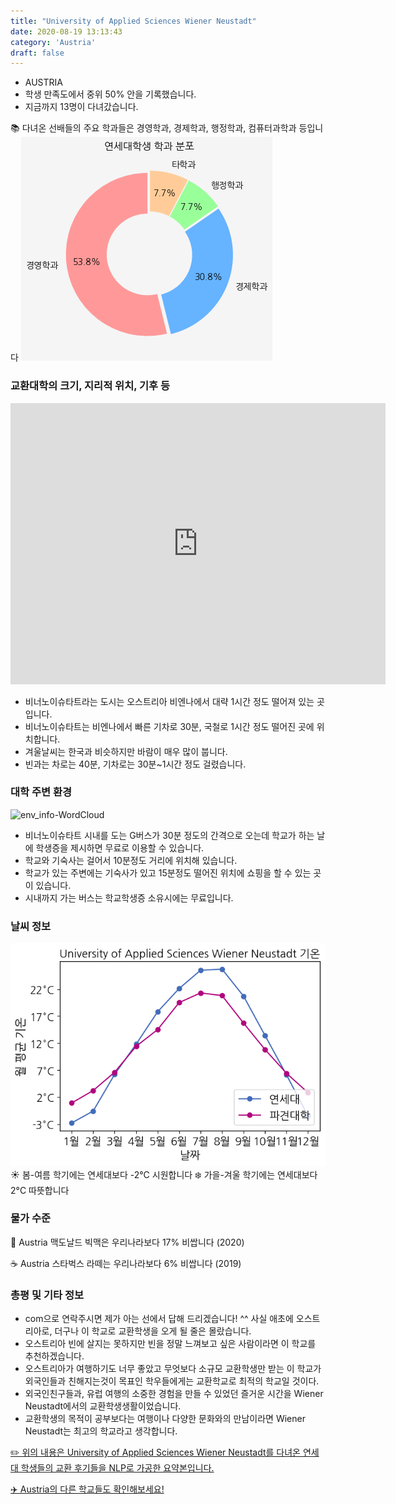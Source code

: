 ```yaml
---
title: "University of Applied Sciences Wiener Neustadt"
date: 2020-08-19 13:13:43
category: 'Austria'
draft: false
---
```



* AUSTRIA
* 학생 만족도에서 중위 50% 안을 기록했습니다.
* 지금까지 13명이 다녀갔습니다. 

📚 다녀온 선배들의 주요 학과들은 경영학과, 경제학과, 행정학과, 컴퓨터과학과 등입니다
![department-info](../plots/AT000007.png)
### 교환대학의 크기, 지리적 위치, 기후 등
<iframe
width="600"
height="450"
frameborder="0" style="border:0"
src="https://www.google.com/maps/embed/v1/place?key=AIzaSyC9e1AME-pVmWC4hBpFdu5S4dKzyepa3HQ&q=University+of+Applied+Sciences+Wiener+Neustadt&center=47.8389128,16.24845&zoom=14" allowfullscreen>
</iframe>

* 비너노이슈타트라는 도시는 오스트리아 비엔나에서 대략 1시간 정도 떨어져 있는 곳입니다.
* 비너노이슈타트는 비엔나에서 빠른 기차로 30분, 국철로 1시간 정도 떨어진 곳에 위치합니다.
* 겨울날씨는 한국과 비슷하지만 바람이 매우 많이 붑니다.
* 빈과는 차로는 40분, 기차로는 30분~1시간 정도 걸렸습니다.


### 대학 주변 환경

![env_info-WordCloud](../univ_wordclouds_okt/env_info/AT000007_env_info_okt.png)

* 비너노이슈타트 시내를 도는 G버스가 30분 정도의 간격으로 오는데 학교가 하는 날에 학생증을 제시하면 무료로 이용할 수 있습니다.
* 학교와 기숙사는 걸어서 10분정도 거리에 위치해 있습니다.
* 학교가 있는 주변에는 기숙사가 있고 15분정도 떨어진 위치에 쇼핑을 할 수 있는 곳이 있습니다.
* 시내까지 가는 버스는 학교학생증 소유시에는 무료입니다.


### 날씨 정보 
 ![temparature_AT000007](../plots/weather/AT000007.png)
☀️ 봄-여름 학기에는 연세대보다 -2°C 시원합니다
❄️ 가을-겨울 학기에는 연세대보다 2°C 따뜻합니다
### 물가 수준 
🍔 Austria 맥도날드 빅맥은 우리나라보다 17% 비쌉니다 (2020)

☕️ Austria 스타벅스 라떼는 우리나라보다 6% 비쌉니다 (2019)

### 총평 및 기타 정보
* com으로 연락주시면 제가 아는 선에서 답해 드리겠습니다! ^^ 사실 애초에 오스트리아로, 더구나 이 학교로 교환학생을 오게 될 줄은 몰랐습니다.
* 오스트리아 빈에 살지는 못하지만 빈을 정말 느껴보고 싶은 사람이라면 이 학교를 추천하겠습니다.
* 오스트리아가 여행하기도 너무 좋았고 무엇보다 소규모 교환학생만 받는 이 학교가 외국인들과 친해지는것이 목표인 학우들에게는 교환학교로 최적의 학교일 것이다.
* 외국인친구들과, 유럽 여행의 소중한 경험을 만들 수 있었던 즐거운 시간을 Wiener Neustadt에서의 교환학생생활이었습니다.
* 교환학생의 목적이 공부보다는 여행이나 다양한 문화와의 만남이라면 Wiener Neustadt는 최고의 학교라고 생각합니다.


[✏️ 위의 내용은 University of Applied Sciences Wiener Neustadt를 다녀온 연세대 학생들의 교환 후기들을 NLP로 가공한 요약본입니다.](http://oia.yonsei.ac.kr/partner/expReport.asp?ucode=AT000007&bgbn=A)

[✈️ Austria의 다른 학교들도 확인해보세요!](https://yonsei-exchange.netlify.app/?category=Austria)
